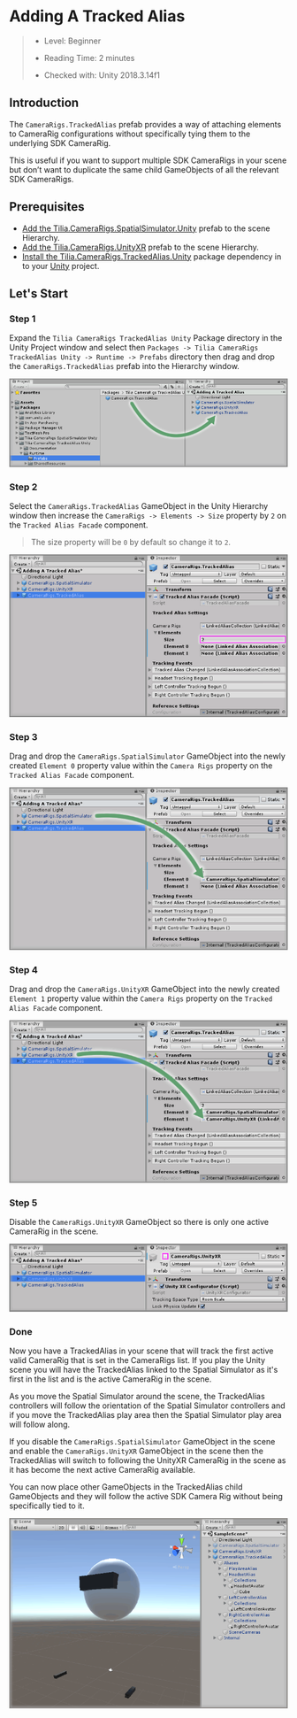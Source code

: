 # Adding A Tracked Alias

> * Level: Beginner
>
> * Reading Time: 2 minutes
>
> * Checked with: Unity 2018.3.14f1

## Introduction

The `CameraRigs.TrackedAlias` prefab provides a way of attaching elements to CameraRig configurations without specifically tying them to the underlying SDK CameraRig.

This is useful if you want to support multiple SDK CameraRigs in your scene but don’t want to duplicate the same child GameObjects of all the relevant SDK CameraRigs.

## Prerequisites

* [Add the Tilia.CameraRigs.SpatialSimulator.Unity] prefab to the scene Hierarchy.
* [Add the Tilia.CameraRigs.UnityXR] prefab to the scene Hierarchy.
* [Install the Tilia.CameraRigs.TrackedAlias.Unity] package dependency in to your [Unity] project.

## Let's Start

### Step 1

Expand the `Tilia CameraRigs TrackedAlias Unity` Package directory in the Unity Project window and select then `Packages -> Tilia CameraRigs TrackedAlias Unity -> Runtime -> Prefabs` directory then drag and drop the `CameraRigs.TrackedAlias` prefab into the Hierarchy window.

![Adding Prefab To Scene](assets/images/AddingPrefabToScene.png)

### Step 2

Select the `CameraRigs.TrackedAlias` GameObject in the Unity Hierarchy window then increase the `CameraRigs -> Elements -> Size` property by `2` on the `Tracked Alias Facade` component.

> The size property will be `0` by default so change it to `2`.

![Update TrackedAlias Elements Size](assets/images/UpdateTrackedAliasElementsSize.png)

### Step 3

Drag and drop the `CameraRigs.SpatialSimulator` GameObject into the newly created `Element 0` property value within the `Camera Rigs` property on the `Tracked Alias Facade` component.

![Drag And Drop Spatial Simulator Into TrackedAlias](assets/images/DragAndDropSpatialSimulatorIntoTrackedAlias.png)

### Step 4

Drag and drop the `CameraRigs.UnityXR` GameObject into the newly created `Element 1` property value  within the `Camera Rigs` property on the `Tracked Alias Facade` component.

![Drag And Drop UnityXR Into TrackedAlias](assets/images/DragAndDropUnityXRIntoTrackedAlias.png)

### Step 5

Disable the `CameraRigs.UnityXR` GameObject so there is only one active CameraRig in the scene.

![Disable UnityXR GameObject](assets/images/DisableUnityXRGameObject.png)

### Done

Now you have a TrackedAlias in your scene that will track the first active valid CameraRig that is set in the CameraRigs list. If you play the Unity scene you will have the TrackedAlias linked to the Spatial Simulator as it's first in the list and is the active CameraRig in the scene.

As you move the Spatial Simulator around the scene, the TrackedAlias controllers will follow the orientation of the Spatial Simulator controllers and if you move the TrackedAlias play area then the Spatial Simulator play area will follow along.

If you disable the `CameraRigs.SpatialSimulator` GameObject in the scene and enable the `CameraRigs.UnityXR` GameObject in the scene then the TrackedAlias will switch to following the UnityXR CameraRig in the scene as it has become the next active CameraRig available.

You can now place other GameObjects in the TrackedAlias child GameObjects and they will follow the active SDK Camera Rig without being specifically tied to it.

![TrackedAlias In Scene With Example Avatar Objects](assets/images/TrackedAliasInSceneWithExampleAvatarObjects.png)

[Add the Tilia.CameraRigs.SpatialSimulator.Unity]: https://github.com/ExtendRealityLtd/Tilia.CameraRigs.SpatialSimulator.Unity/blob/master/Documentation/HowToGuides/AddingASpatialSimulatorCameraRig/README.md
[Add the Tilia.CameraRigs.UnityXR]: https://github.com/ExtendRealityLtd/Tilia.CameraRigs.UnityXR/blob/master/Documentation/HowToGuides/AddingAUnityXRCameraRig/README.md
[Install the Tilia.CameraRigs.TrackedAlias.Unity]: ../Installation/README.md
[Unity]: https://unity3d.com/